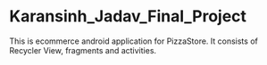 # Karansinh_Jadav_Final_Project

This is ecommerce android application for PizzaStore. It consists of Recycler View, fragments and activities. 
